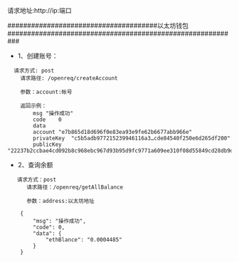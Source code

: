 请求地址:http://ip:端口

######################################以太坊钱包###########################################################

- 1、创建账号：
```
  请求方式: post
    请求路径: /openreq/createAccount

    参数：account:帐号
```

```
    返回示例：
        msg	"操作成功"
        code	0
        data
        account	"e7b865d18d696f0e83ea93e9fe62b6677abb966e"
        privateKey	"c5b5adb977215239946116a3…cde84540f250e6d265df200"
        publicKey	"22237b2ccbae4cd092b8c968ebc967d93b95d9fc9771a609ee310f08d55849cd28db9de1d5c59464b06990c9e8ef0a30412678566f4fa42c75ac42c918c1e539"
```
- 2、查询余额
```
   请求方式：post
      请求路径：/openreq/getAllBalance

      参数：address:以太坊地址
```

```
    {
        "msg": "操作成功",
        "code": 0,
        "data": {
            "ethBlance": "0.0004485"
        }
    }

```